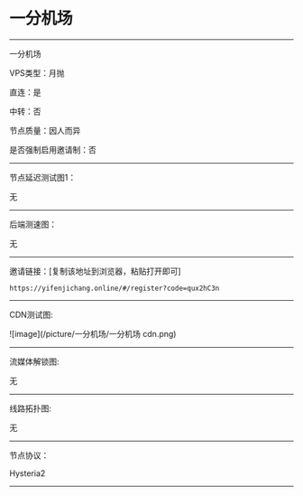 # 一分机场

-------------------------

一分机场

VPS类型：月抛

直连：是

中转：否

节点质量：因人而异

是否强制启用邀请制：否

-------------------------

节点延迟测试图1：

无

-------------------------

后端测速图：

无

-------------------------

邀请链接：[复制该地址到浏览器，粘贴打开即可]

    https://yifenjichang.online/#/register?code=qux2hC3n

-------------------------

 CDN测试图:

![image](/picture/一分机场/一分机场 cdn.png)

-------------------------

流媒体解锁图:

无

-------------------------

线路拓扑图:
    
无

-------------------------

节点协议：

Hysteria2

-------------------------
